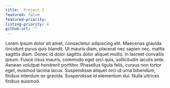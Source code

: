 ```yaml
---
title:  Project 1
featured: false
featured-priority:
listing-priority: 4
github-url: ""
---
```


 Lorem ipsum dolor sit amet, consectetur adipiscing elit. Maecenas gravida tincidunt purus quis blandit. Ut mauris diam, placerat nec sapien nec, mattis sagittis diam. Donec id dolor sagittis dolor aliquet mollis. In laoreet convallis ipsum. Fusce risus mauris, commodo eget orci quis, sollicitudin iaculis ante. Aenean volutpat hendrerit porttitor. Phasellus ligula felis, cursus non tortor eget, euismod lacinia lacus. Suspendisse aliquet orci id urna bibendum, finibus interdum ex gravida. Suspendisse id elementum dui. Nulla ultrices finibus euismod.